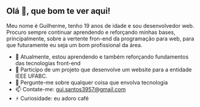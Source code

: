 ## Olá 👋, que bom te ver aqui!

Meu nome é Guilherme, tenho 19 anos de idade e sou desenvolvedor web. Procuro sempre continuar aprendendo e reforçando minhas bases, principalmente, sobre a vertente fron-end da programação para web, para que futuramente eu seja um bom profissional da área.

- 🌱 Atualmente, estou aprendendo e também reforçando fundamentos das tecnologias front-end
- 🔭 Participo de um projeto que desenvolve um website para a entidade IEEE UFABC.
- 💬 Pergunte-me sobre qualquer coisa que envolva tecnologia
- 📫 Contate-me: gui.santos3957@gmail.com
- ⚡ Curiosidade: eu adoro café
